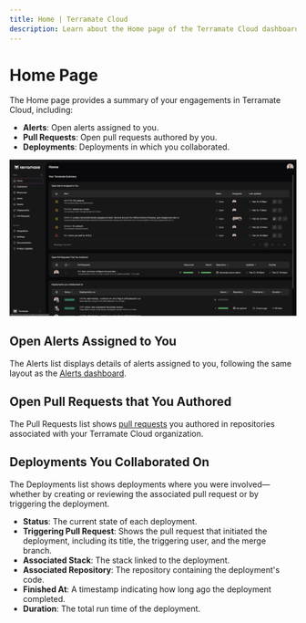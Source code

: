 ```yaml
---
title: Home | Terramate Cloud
description: Learn about the Home page of the Terramate Cloud dashboard
---
```


# Home Page

The Home page provides a summary of your engagements in Terramate Cloud, including:

- **Alerts**: Open alerts assigned to you.
- **Pull Requests**: Open pull requests authored by you.
- **Deployments**: Deployments in which you collaborated.

![Home Page](../assets/home_tmc.png "Home Page")


## Open Alerts Assigned to You

The Alerts list displays details of alerts assigned to you, following the same layout as the [Alerts dashboard](../alerts/index.md).


## Open Pull Requests that You Authored

The Pull Requests list shows [pull requests](../previews/index.md) you authored in repositories associated with your Terramate Cloud organization.


## Deployments You Collaborated On

The Deployments list shows deployments where you were involved—whether by creating or reviewing the associated pull request or by triggering the deployment.
- **Status**: The current state of each deployment.
- **Triggering Pull Request**: Shows the pull request that initiated the deployment, including its title, the triggering user, and the merge branch.
- **Associated Stack**: The stack linked to the deployment.
- **Associated Repository**: The repository containing the deployment's code.
- **Finished At**: A timestamp indicating how long ago the deployment completed.
- **Duration**: The total run time of the deployment.